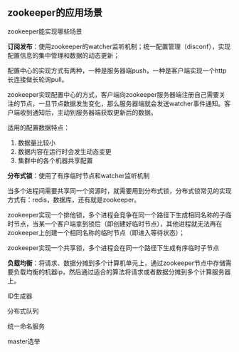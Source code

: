 ## zookeeper的应用场景

zookeeper能实现哪些场景

**订阅发布**：使用zookeeper的watcher监听机制；统一配置管理（disconf），实现配置信息的集中管理和数据的动态更新；

配置中心的实现方式有两种，一种是服务器端push，一种是客户端实现一个http长连接做长轮询pull。

zookeeper实现配置中心的方式，客户端向zookeeper服务器端注册自己需要关注的节点，一旦节点数据发生变化，那么服务器端就会发送watcher事件通知。客户端收到通知后，主动到服务器端获取更新后的数据。

适用的配置数据特点：

1. 数据量比较小
2. 数据内容在运行时会发生动态变更
3. 集群中的各个机器共享配置



**分布式锁**：使用了有序临时节点和watcher监听机制

当多个进程间需要共享同一个资源时，就需要用到分布式锁，分布式锁常见的实现方式有：redis，数据库，还有就是zookeeper。

zookeeper实现一个排他锁，多个进程会竞争在同一个路径下生成相同名称的子临时节点，当某一个客户端拿到锁后（即创建好临时节点），其他进程就无法再在zookeeper上创建一个相同名称的临时节点（即进入等待状态）；

zookeeper实现一个共享锁，多个进程会在同一个路径下生成有序临时子节点



**负载均衡**：将请求、数据分摊到多个计算机单元上，通过zookeeper节点中存储需要负载均衡的机器ip，然后通过适合的算法将请求或者数据分摊到多个计算服务器上。

ID生成器

分布式队列

统一命名服务

master选举

